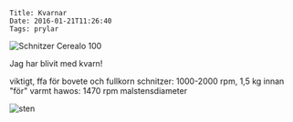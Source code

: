     Title: Kvarnar
    Date: 2016-01-21T11:26:40
    Tags: prylar

![Schnitzer Cerealo 100](/img/kvarn/Cerealo-100.jpg "opt title")

Jag har blivit med kvarn!

<!-- more -->

viktigt, ffa för bovete och fullkorn
schnitzer: 1000-2000 rpm, 1,5 kg innan "för" varmt
hawos: 1470 rpm
malstensdiameter

![sten](/img/kvarn/Cerealo%20sten.jpg)
